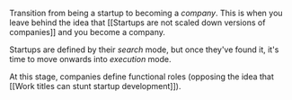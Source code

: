 Transition from being a startup to becoming a *company*. This is when you leave behind the idea that [[Startups are not scaled down versions of companies]] and you become a company. 

Startups are defined by their *search* mode, but once they've found it, it's time to move onwards into *execution* mode. 

At this stage, companies define functional roles (opposing the idea that [[Work titles can stunt startup development]]). 